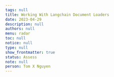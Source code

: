 ```yaml
---
tags: null
title: Working With Langchain Document Loaders
date: 2023-04-29
description: null
authors: null
menu: radar
toc: null
notice: null
type: null
show_frontmatter: true
status: Assess
note: null
person: Tom X Nguyen
---
```


